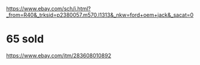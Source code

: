 https://www.ebay.com/sch/i.html?_from=R40&_trksid=p2380057.m570.l1313&_nkw=ford+oem+jack&_sacat=0

# 65 sold
https://www.ebay.com/itm/283608010892

